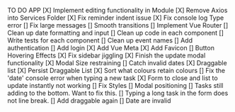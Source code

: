 TO DO APP
[X] Implement editing functionality in Module
[X] Remove Axios into Services Folder
[X] Fix reminder indent issue
[X] Fix console log Type error
[] Fix large messages
[] Smooth transitions
[] Implement Vue Router
[] Clean up date formatting and input
[] Clean up code in each component
[] Write tests for each component
[] Clean up event names
[] Add authentication
[] Add login
[X] Add Vue Meta
[X] Add Favicon
[] Button Hovering Effects
[X] Fix sidebar jiggling
[X] Finish the update modal functionality
[X] Modal Size restraining
[] Catch invalid dates
[X] Draggable list
[X] Persist Draggable List
[X] Sort what colours retain colours
[] Fix the 'date' console error when typing a new task
[X] Form to close and list to update instantly not working
[] Fix Styles
[] Modal positioning
[] Tasks still adding to the bottom. Want to fix this.
[] Typing a long task in the form does not line break.
[] Add draggable again
[] Date are invalid
